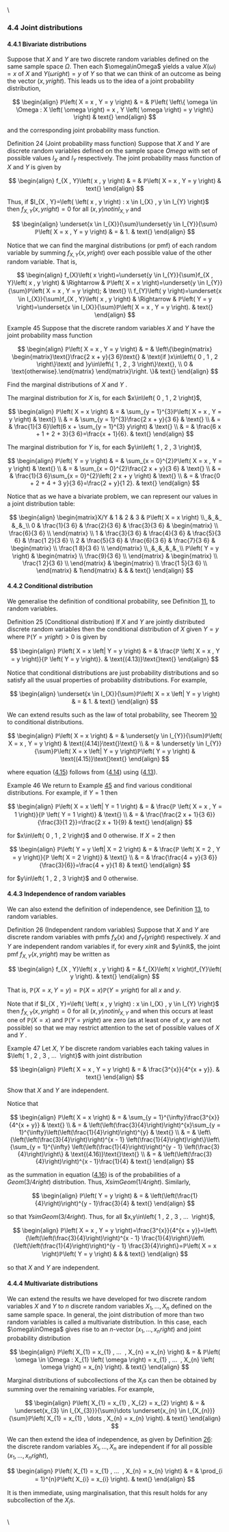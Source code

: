 \


### 4.4 Joint distributions

#### 4.4.1 Bivariate distributions

Suppose that $X$ and $Y$ are two discrete random variables defined on
the same sample space $\Omega$. Then each $\omega\inOmega$ yields a
value $X\left( \omega \right)=x$ of $X$ and $Y\left( \omega right)=y$
of $Y$ so that we can think of an outcome as being the vector
$\left( x , y right)$. This leads us to the idea of a joint probability
distribution,

$$
\begin{align}
ℙ\left( X = x , Y = y \right) & = & ℙ\left( \left\{ \omega \in \Omega : X \left( \omega \right) = x , Y \left( \omega \right) = y \right\} \right) & text{}
\end{align}
$$

and the corresponding joint probability mass function.

Definition 24 (Joint probability mass function)
Suppose that $X$ and $Y$ are discrete random variables defined on the
sample space $Omega$ with set of possible values $I_{X}$ and $I_{Y}$
respectively. The joint probability mass function of $X$ and $Y$ is
given by

$$
\begin{align}
f_{X , Y}\left( x , y \right) & = & ℙ\left( X = x , Y = y \right) & text{}
\end{align}
$$

Thus, if
$I_{X , Y}=\left\{ \left( x , y \right) : x \in I_{X} , y \in I_{Y} \right}$
then $f_{X , Y}\left( x , y right)=0$ for all
$\left( x , y \right)notinI_{X , Y}$ and

$$
\begin{align}
\underset{x \in I_{X}}{\sum}\underset{y \in I_{Y}}{\sum}ℙ\left( X = x , Y = y \right) & = & 1. & text{}
\end{align}
$$

Notice that we can find the marginal distributions (or pmf) of each
random variable by summing $f_{X , Y}\left( x , y right)$ over each
possible value of the other random variable. That is,

$$
\begin{align}
f_{X}\left( x \right)=\underset{y \in I_{Y}}{\sum}f_{X , Y}\left( x , y \right) & \Rightarrow & ℙ\left( X = x \right)=\underset{y \in I_{Y}}{\sum}ℙ\left( X = x , Y = y \right); & \text{} \\ f_{Y}\left( y \right)=\underset{x \in I_{X}}{\sum}f_{X , Y}\left( x , y \right) & \Rightarrow & ℙ\left( Y = y \right)=\underset{x \in I_{X}}{\sum}ℙ\left( X = x , Y = y \right). & text{}
\end{align}
$$

Example 45 Suppose that the discrete random variables $X$ and $Y$ have
the joint probability mass function

$$
\begin{align}
ℙ\left( X = x , Y = y \right) & = & \left\{\begin{matrix} \begin{matrix}\text{}\frac{2 x + y}{3 6}\text{} & \text{if }x\in\left\{ 0 , 1 , 2 \right\}\text{ and }y\in\left\{ 1 , 2 , 3 \right\}\text{}, \\ 0 & \text{otherwise}.\end{matrix} \end{matrix}\right. \}& text{}
\end{align}
$$

Find the marginal distributions of $X$ and $Y$ .

The marginal distribution for $X$ is, for each
$x\in\left\{ 0 , 1 , 2 \right}$,

$$
\begin{align}
ℙ\left( X = x \right) & = & \sum_{y = 1}^{3}ℙ\left( X = x , Y = y \right) & \text{} \\ & = & \sum_{y = 1}^{3}\frac{2 x + y}{3 6} & \text{} \\ & = & \frac{1}{3 6}\left(6 x + \sum_{y = 1}^{3} y\right) & \text{} \\ & = & \frac{6 x + 1 + 2 + 3}{3 6}=\frac{x + 1}{6}. & text{}
\end{align}
$$

The marginal distribution for $Y$ is, for each
$y\in\left\{ 1 , 2 , 3 \right}$,

$$
\begin{align}
ℙ\left( Y = y \right) & = & \sum_{x = 0}^{2}ℙ\left( X = x , Y = y \right) & \text{} \\ & = & \sum_{x = 0}^{2}\frac{2 x + y}{3 6} & \text{} \\ & = & \frac{1}{3 6}\sum_{x = 0}^{2}\left( 2 x + y \right) & \text{} \\ & = & \frac{0 + 2 + 4 + 3 y}{3 6}=\frac{2 + y}{1 2}. & text{}
\end{align}
$$

Notice that as we have a bivariate problem, we can represent our values
in a joint distribution table:

$$
\begin{align}
\begin{matrix}X/Y & 1 & 2 & 3 & ℙ\left( X = x \right) \\ ̲ & ̲ & ̲ & ̲ & ̲ \\ 0 & \frac{1}{3 6} & \frac{2}{3 6} & \frac{3}{3 6} & \begin{matrix} \\ \frac{6}{3 6} \\ \end{matrix} \\ 1 & \frac{3}{3 6} & \frac{4}{3 6} & \frac{5}{3 6} & \frac{1 2}{3 6} \\ 2 & \frac{5}{3 6} & \frac{6}{3 6} & \frac{7}{3 6} & \begin{matrix} \\ \frac{1 8}{3 6} \\ \end{matrix} \\ ̲ & ̲ & ̲ & ̲ & ̲ \\ ℙ\left( Y = y \right) & \begin{matrix} \\ \frac{9}{3 6} \\ \end{matrix} & \begin{matrix} \\ \frac{1 2}{3 6} \\ \end{matrix} & \begin{matrix} \\ \frac{1 5}{3 6} \\ \end{matrix} & 1\end{matrix} & & & text{}
\end{align}
$$

#### 4.4.2 Conditional distribution

We generalise the definition of conditional probability, see Definition
[11](nose7.htm#x17-2900111), to random variables.

Definition 25 (Conditional distribution)
If $X$ and $Y$ are jointly distributed discrete random variables then
the conditional distribution of $X$ given $Y=y$ where
$ℙ\left( Y = y right)>0$ is given by

$$
\begin{align}
ℙ\left( X = x \left| Y = y \right) & = & \frac{ℙ \left( X = x , Y = y \right)}{ℙ \left( Y = y \right)}. & \text{(4.13)}\text{}text{}
\end{align}
$$

Notice that conditional distributions are just probability distributions
and so satisfy all the usual properties of probability distributions.
For example,

$$
\begin{align}
\underset{x \in I_{X}}{\sum}ℙ\left( X = x \left| Y = y \right) & = & 1. & text{}
\end{align}
$$

We can extend results such as the law of total probability, see Theorem
[10](nose9.htm#x19-3100710) to conditional distributions.

$$
\begin{align}
ℙ\left( X = x \right) & = & \underset{y \in I_{Y}}{\sum}ℙ\left( X = x , Y = y \right) & \text{(4.14)}\text{}\text{} \\ & = & \underset{y \in I_{Y}}{\sum}ℙ\left( X = x \left| Y = y \right)ℙ\left( Y = y \right) & \text{(4.15)}\text{}text{}
\end{align}
$$

where equation ([4.15](#x27-45004r4.15)) follows from
([4.14](#x27-45004r4.14)) using ([4.13](#x27-45002r4.13)).

Example 46 We return to Example [45](#x27-4400645) and find various
conditional distributions. For example, if $Y=1$ then

$$
\begin{align}
ℙ\left( X = x \left| Y = 1 \right) & = & \frac{ℙ \left( X = x , Y = 1 \right)}{ℙ \left( Y = 1 \right)} & \text{} \\ & = & \frac{\frac{2 x + 1}{3 6}}{\frac{3}{1 2}}=\frac{2 x + 1}{9} & text{}
\end{align}
$$

for $x\in\left\{ 0 , 1 , 2 \right}$ and $0$ otherwise. If $X=2$ then

$$
\begin{align}
ℙ\left( Y = y \left| X = 2 \right) & = & \frac{ℙ \left( X = 2 , Y = y \right)}{ℙ \left( X = 2 \right)} & \text{} \\ & = & \frac{\frac{4 + y}{3 6}}{\frac{3}{6}}=\frac{4 + y}{1 8} & text{}
\end{align}
$$

for $y\in\left\{ 1 , 2 , 3 \right}$ and $0$ otherwise.

#### 4.4.3 Independence of random variables

We can also extend the definition of independence, see Definition
[13](nose11.htm#x21-3300113), to random variables.

Definition 26 (Independent random variables)
Suppose that $X$ and $Y$ are discrete random variables with pmfs
$f_{X}\left( x \right)$ and $f_{Y}\left( y right)$ respectively. $X$
and $Y$ are independent random variables if, for every $xinℝ$ and
$y\inℝ$, the joint pmf $f_{X , Y}\left( x , y right)$ may be written as

$$
\begin{align}
f_{X , Y}\left( x , y \right) & = & f_{X}\left( x \right)f_{Y}\left( y \right). & text{}
\end{align}
$$

That is,
$ℙ\left( X = x , Y = y \right)=ℙ\left( X = x \right)ℙ\left( Y = y right)$
for all $x$ and $y$.

Note that if
$I_{X , Y}=\left\{ \left( x , y \right) : x \in I_{X} , y \in I_{Y} \right}$
then $f_{X , Y}\left( x , y right)=0$ for all
$\left( x , y \right)notinI_{X , Y}$ and when this occurs at least one
of $ℙ\left( X = x \right)$ and $ℙ\left( Y = y right)$ are zero (as at
least one of $x$, $y$ are not possible) so that we may restrict
attention to the set of possible values of $X$ and $Y$ .

Example 47 Let $X$, $Y$ be discrete random variables each taking values
in $\left\{ 1 , 2 , 3 , … ⁡ \right}$ with joint distribution

$$
\begin{align}
ℙ\left( X = x , Y = y \right) & = & \frac{3^{x}}{4^{x + y}}. & text{}
\end{align}
$$

Show that $X$ and $Y$ are independent.

Notice that

$$
\begin{align}
ℙ\left( X = x \right) & = & \sum_{y = 1}^{\infty}\frac{3^{x}}{4^{x + y}} & \text{} \\ & = & \left(\left(\frac{3}{4}\right)\right)^{x}\sum_{y = 1}^{\infty}\left(\left(\frac{1}{4}\right)\right)^{y} & \text{} \\ & = & \left\{\left(\left(\frac{3}{4}\right)\right)^{x - 1} \left(\frac{1}{4}\right)\right\}\left\{\sum_{y = 1}^{\infty} \left(\left(\frac{1}{4}\right)\right)^{y - 1} \left(\frac{3}{4}\right)\right\} & \text{(4.16)}\text{}\text{} \\ & = & \left(\left(\frac{3}{4}\right)\right)^{x - 1}\frac{1}{4} & text{}
\end{align}
$$

as the summation in equation ([4.16](#x27-46005r4.16)) is of the
probabilities of a $Geom\left( 3 / 4 right)$ distribution. Thus,
$XsimGeom\left( 1 / 4 right)$. Similarly,

$$
\begin{align}
ℙ\left( Y = y \right) & = & \left(\left(\frac{1}{4}\right)\right)^{y - 1}\frac{3}{4} & text{}
\end{align}
$$

so that $YsimGeom\left( 3 / 4 right)$. Thus, for all
$x,y\in\left\{ 1 , 2 , 3 , … ⁡ \right}$,

$$
\begin{align}
ℙ\left( X = x , Y = y \right)=\frac{3^{x}}{4^{x + y}}=\left\{\left(\left(\frac{3}{4}\right)\right)^{x - 1} \frac{1}{4}\right\}\left\{\left(\left(\frac{1}{4}\right)\right)^{y - 1} \frac{3}{4}\right\}=ℙ\left( X = x \right)ℙ\left( Y = y \right) & & & text{}
\end{align}
$$

so that $X$ and $Y$ are independent.

#### 4.4.4 Multivariate distributions

We can extend the results we have developed for two discrete random
variables $X$ and $Y$ to $n$ discrete random variables $X_{1},…⁡,X_{n}$
defined on the same sample space. In general, the joint distribution of
more than two random variables is called a multivariate distribution. In
this case, each $\omega\inOmega$ gives rise to an $n$-vector
$\left( x_{1} , … ⁡ , x_{n} right)$ and joint probability distribution

$$
\begin{align}
ℙ\left( X_{1} = x_{1} , … ⁡ , X_{n} = x_{n} \right) & = & ℙ\left( \omega \in \Omega : X_{1} \left( \omega \right) = x_{1} , … ⁡ , X_{n} \left( \omega \right) = x_{n} \right). & text{}
\end{align}
$$

Marginal distributions of subcollections of the $X_{i}$s can then be
obtained by summing over the remaining variables. For example,

$$
\begin{align}
ℙ\left( X_{1} = x_{1} , X_{2} = x_{2} \right) & = & \underset{x_{3} \in I_{X_{3}}}{\sum}\dots \underset{x_{n} \in I_{X_{n}}}{\sum}ℙ\left( X_{1} = x_{1} , \dots  , X_{n} = x_{n} \right). & text{}
\end{align}
$$

We can then extend the idea of independence, as given by Definition
[26](#x27-4600126): the discrete random variables $X_{1},…⁡,X_{n}$ are
independent if for all possible $\left( x_{1} , … ⁡ , x_{n} right)$,

$$
\begin{align}
ℙ\left( X_{1} = x_{1} , … ⁡ , X_{n} = x_{n} \right) & = & \prod_{i = 1}^{n}ℙ\left( X_{i} = x_{i} \right). & text{}
\end{align}
$$

It is then immediate, using marginalisation, that this result holds for
any subcollection of the $X_{i}$s.

\
\
